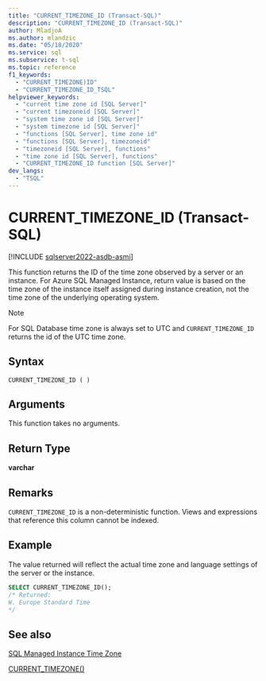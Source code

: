 ```yaml
---
title: "CURRENT_TIMEZONE_ID (Transact-SQL)"
description: "CURRENT_TIMEZONE_ID (Transact-SQL)"
author: MladjoA
ms.author: mlandzic
ms.date: "05/18/2020"
ms.service: sql
ms.subservice: t-sql
ms.topic: reference
f1_keywords:
  - "CURRENT_TIMEZONE)ID"
  - "CURRENT_TIMEZONE_ID_TSQL"
helpviewer_keywords:
  - "current time zone id [SQL Server]"
  - "current timezoneid [SQL Server]"
  - "system time zone id [SQL Server]"
  - "system timezone id [SQL Server]"
  - "functions [SQL Server], time zone id"
  - "functions [SQL Server], timezoneid"
  - "timezoneid [SQL Server], functions"
  - "time zone id [SQL Server], functions"
  - "CURRENT_TIMEZONE_ID function [SQL Server]"
dev_langs:
  - "TSQL"
---
```

# CURRENT_TIMEZONE_ID (Transact-SQL)

[!INCLUDE [sqlserver2022-asdb-asmi](../../includes/applies-to-version/sqlserver2022-asdb-asmi.md)]

This function returns the ID of the time zone observed by a server or an instance. For Azure SQL Managed Instance, return value is based on the time zone of the instance itself assigned during instance creation, not the time zone of the underlying operating system.
  
> [!NOTE]  
> For SQL Database time zone is always set to UTC and `CURRENT_TIMEZONE_ID` returns the id of the UTC time zone.
  
## Syntax  
  
```syntaxsql
CURRENT_TIMEZONE_ID ( )  
```
  
## Arguments

This function takes no arguments.
  
## Return Type  

**varchar**
  
## Remarks  

`CURRENT_TIMEZONE_ID` is a non-deterministic function. Views and expressions that reference this column cannot be indexed.
  
## Example

The value returned will reflect the actual time zone and language settings of the server or the instance.

```sql
SELECT CURRENT_TIMEZONE_ID();  
/* Returned:  
W. Europe Standard Time
*/
```  
  
## See also

[SQL Managed Instance Time Zone](/azure/sql-database/sql-database-managed-instance-timezone)

[CURRENT_TIMEZONE()](./current-timezone-transact-sql.md)
